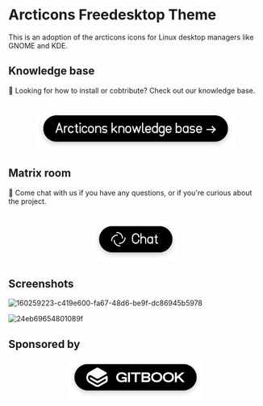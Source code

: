 # Arcticons Freedesktop Theme

This is an adoption of the arcticons icons for Linux desktop managers like GNOME and KDE.

## Knowledge base
📖 Looking for how to install or cobtribute? Check out our knowledge base.

<div align="center">
  <br>
  <a href="https://docs.arcticons.com/other-platforms/linux"><img height="80" alt="Knowledge base" src="https://raw.githubusercontent.com/Arcticons-Team/Arcticons/main/github/knowledgebase.webp"></a>
</div>

## Matrix room

💬 Come chat with us if you have any questions, or if you're curious about the project.

<div align="center">
  <br>
  <a href="https://matrix.to/#/#arcticons-central:matrix.org"><img height="80" alt="Matrix room" src="https://raw.githubusercontent.com/Arcticons-Team/Arcticons/main/github/chat.webp"></a>
</div>

## Screenshots

![160259223-c419e600-fa67-48d6-be9f-dc86945b5978](https://github.com/Donnnno/Arcticons-Linux/assets/31142286/59f5fce5-0cd3-4bc2-82a8-b097eefbeb2f)

![24eb69654801089f](https://github.com/Donnnno/Arcticons-Linux/assets/31142286/c7348690-cc56-4d6c-9cfb-bc2d65ba5a39)

## Sponsored by
<div align="center">
  <a href="https://www.gitbook.com/"><img height="80" alt="GitBook" src="https://raw.githubusercontent.com/Arcticons-Team/Arcticons/refs/heads/main/github/gitbook.webp"></a>
</div>
